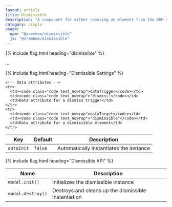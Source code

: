 ```yaml
---
layout: article
title: Dismissible
description: "A component for either removing an element from the DOM or hiding it with a CSS class."
category: simple
usage:
  npm: "@vrembem/dismissible"
  js: "@vrembem/dismissible"
---
```


{% include flag.html heading="dismissible" %}

...

{% include flag.html heading="Dismissible Settings" %}

<table class="table table_zebra">
  <thead>
    <tr class="border_top_0">
      <th>Key</th>
      <th>Default</th>
      <th>Description</th>
    </tr>
  </thead>
  <tbody>
    <tr>
      <td><code class="code text_nowrap">autoInit</code></td>
      <td><code class="code text_nowrap">false</code></td>
      <td>Automatically instantiates the instance</td>
    </tr>

    <!-- Data attributes -->
    <tr>
      <td><code class="code text_nowrap">dataTrigger</code></td>
      <td><code class="code text_nowrap">"dismiss"</code></td>
      <td>Data attribute for a dismiss trigger</td>
    </tr>
    <tr>
      <td><code class="code text_nowrap">dataTarget</code></td>
      <td><code class="code text_nowrap">"dismissible"</code></td>
      <td>Data attribute for a dismissible element</td>
    </tr>
  </tbody>
</table>

{% include flag.html heading="Dismissible API" %}

<table class="table table_zebra">
  <thead>
    <tr class="border_top_0">
      <th>Name</th>
      <th>Description</th>
    </tr>
  </thead>
  <tbody>
    <tr>
      <td><code class="code text_nowrap">modal.init()</code></td>
      <td>Initializes the dismissible instance</td>
    </tr>
    <tr>
      <td><code class="code text_nowrap">modal.destroy()</code></td>
      <td>Destroys and cleans up the dismissible instantiation</td>
    </tr>
  </tbody>
</table>
